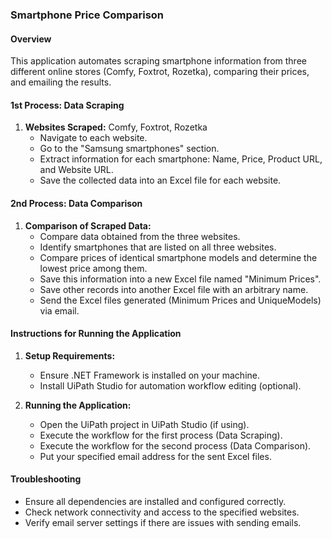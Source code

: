 ### Smartphone Price Comparison

#### Overview
This application automates scraping smartphone information from three different online stores (Comfy, Foxtrot, Rozetka), comparing their prices, and emailing the results.

#### 1st Process: Data Scraping
1. **Websites Scraped:** Comfy, Foxtrot, Rozetka
   - Navigate to each website.
   - Go to the "Samsung smartphones" section.
   - Extract information for each smartphone: Name, Price, Product URL, and Website URL.
   - Save the collected data into an Excel file for each website.

#### 2nd Process: Data Comparison
1. **Comparison of Scraped Data:**
   - Compare data obtained from the three websites.
   - Identify smartphones that are listed on all three websites.
   - Compare prices of identical smartphone models and determine the lowest price among them.
   - Save this information into a new Excel file named "Minimum Prices".
   - Save other records into another Excel file with an arbitrary name.
   - Send the Excel files generated (Minimum Prices and UniqueModels) via email.

#### Instructions for Running the Application
1. **Setup Requirements:**
   - Ensure .NET Framework is installed on your machine.
   - Install UiPath Studio for automation workflow editing (optional).
   
2. **Running the Application:**
   - Open the UiPath project in UiPath Studio (if using).
   - Execute the workflow for the first process (Data Scraping).
   - Execute the workflow for the second process (Data Comparison).
   - Put your specified email address for the sent Excel files.

#### Troubleshooting
- Ensure all dependencies are installed and configured correctly.
- Check network connectivity and access to the specified websites.
- Verify email server settings if there are issues with sending emails.
